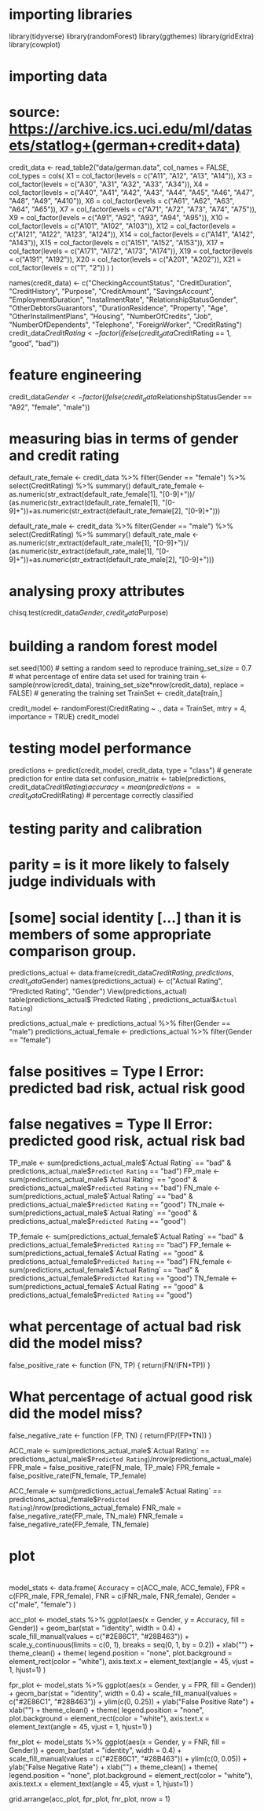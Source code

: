 # importing libraries
library(tidyverse)
library(randomForest)
library(ggthemes)
library(gridExtra)
library(cowplot)

# importing data
# source: https://archive.ics.uci.edu/ml/datasets/statlog+(german+credit+data)
credit_data <- read_table2("data/german.data",
                           col_names = FALSE,
                           col_types = cols(
                             X1  = col_factor(levels = c("A11", "A12", "A13", "A14")),
                             X3  = col_factor(levels = c("A30", "A31", "A32", "A33", "A34")),
                             X4  = col_factor(levels = c("A40", "A41", "A42", "A43", "A44", "A45", "A46", "A47", "A48", "A49", "A410")),
                             X6  = col_factor(levels = c("A61", "A62", "A63", "A64", "A65")),
                             X7  = col_factor(levels = c("A71", "A72", "A73", "A74", "A75")),
                             X9  = col_factor(levels = c("A91", "A92", "A93", "A94", "A95")),
                             X10 = col_factor(levels = c("A101", "A102", "A103")),
                             X12 = col_factor(levels = c("A121", "A122", "A123", "A124")),
                             X14 = col_factor(levels = c("A141", "A142", "A143")),
                             X15 = col_factor(levels = c("A151", "A152", "A153")),
                             X17 = col_factor(levels = c("A171", "A172", "A173", "A174")),
                             X19 = col_factor(levels = c("A191", "A192")),
                             X20 = col_factor(levels = c("A201", "A202")),
                             X21 = col_factor(levels = c("1", "2"))
                             )
                           )

names(credit_data) <- c("CheckingAccountStatus",
                        "CreditDuration",
                        "CreditHistory",
                        "Purpose",
                        "CreditAmount",
                        "SavingsAccount",
                        "EmploymentDuration",
                        "InstallmentRate",
                        "RelationshipStatusGender",
                        "OtherDebtorsGuarantors",
                        "DurationResidence",
                        "Property",
                        "Age",
                        "OtherInstallmentPlans",
                        "Housing",
                        "NumberOfCredits",
                        "Job",
                        "NumberOfDependents",
                        "Telephone",
                        "ForeignWorker",
                        "CreditRating")
credit_data$CreditRating <- factor(ifelse(credit_data$CreditRating == 1, "good", "bad"))

# feature engineering
credit_data$Gender <- factor(ifelse(credit_data$RelationshipStatusGender == "A92", "female", "male"))

# measuring bias in terms of gender and credit rating
default_rate_female <- credit_data %>%
  filter(Gender == "female") %>%
  select(CreditRating) %>%
  summary()
default_rate_female <- as.numeric(str_extract(default_rate_female[1], "[0-9]+"))/
  (as.numeric(str_extract(default_rate_female[1], "[0-9]+"))+as.numeric(str_extract(default_rate_female[2], "[0-9]+")))

default_rate_male <- credit_data %>%
  filter(Gender == "male") %>%
  select(CreditRating) %>%
  summary()
default_rate_male <- as.numeric(str_extract(default_rate_male[1], "[0-9]+"))/
  (as.numeric(str_extract(default_rate_male[1], "[0-9]+"))+as.numeric(str_extract(default_rate_male[2], "[0-9]+")))

# analysing proxy attributes
chisq.test(credit_data$Gender, credit_data$Purpose)

# building a random forest model
set.seed(100) # setting a random seed to reproduce
training_set_size = 0.7 # what percentage of entire data set used for training
train <- sample(nrow(credit_data), training_set_size*nrow(credit_data), replace = FALSE) # generating the training set
TrainSet <- credit_data[train,]

credit_model <- randomForest(CreditRating ~ ., data = TrainSet, mtry = 4, importance = TRUE)
credit_model

# testing model performance
predictions <- predict(credit_model, credit_data, type = "class") # generate prediction for entire data set
confusion_matrix <- table(predictions, credit_data$CreditRating)
accuracy = mean(predictions == credit_data$CreditRating) # percentage correctly classified

# testing parity and calibration
# parity = is it more likely to falsely judge individuals with
# [some] social identity […] than it is members of some appropriate comparison group.
predictions_actual <- data.frame(credit_data$CreditRating, predictions, credit_data$Gender)
names(predictions_actual) <- c("Actual Rating", "Predicted Rating", "Gender")
View(predictions_actual)
table(predictions_actual$`Predicted Rating`, predictions_actual$`Actual Rating`)

predictions_actual_male <- predictions_actual %>%
  filter(Gender == "male")
predictions_actual_female <- predictions_actual %>%
  filter(Gender == "female")

# false positives = Type I Error: predicted bad risk, actual risk good
# false negatives = Type II Error: predicted good risk, actual risk bad
TP_male <- sum(predictions_actual_male$`Actual Rating` == "bad" & predictions_actual_male$`Predicted Rating` == "bad")
FP_male <- sum(predictions_actual_male$`Actual Rating` == "good" & predictions_actual_male$`Predicted Rating` == "bad")
FN_male <- sum(predictions_actual_male$`Actual Rating` == "bad" & predictions_actual_male$`Predicted Rating` == "good")
TN_male <- sum(predictions_actual_male$`Actual Rating` == "good" & predictions_actual_male$`Predicted Rating` == "good")

TP_female <- sum(predictions_actual_female$`Actual Rating` == "bad" & predictions_actual_female$`Predicted Rating` == "bad")
FP_female <- sum(predictions_actual_female$`Actual Rating` == "good" & predictions_actual_female$`Predicted Rating` == "bad")
FN_female <- sum(predictions_actual_female$`Actual Rating` == "bad" & predictions_actual_female$`Predicted Rating` == "good")
TN_female <- sum(predictions_actual_female$`Actual Rating` == "good" & predictions_actual_female$`Predicted Rating` == "good")

# what percentage of actual bad risk did the model miss?
false_positive_rate <- function (FN, TP) {
  return(FN/(FN+TP))
}

# What percentage of actual good risk did the model miss?
false_negative_rate <- function (FP, TN) {
  return(FP/(FP+TN))
}

ACC_male <- sum(predictions_actual_male$`Actual Rating` == predictions_actual_male$`Predicted Rating`)/nrow(predictions_actual_male)
FPR_male = false_positive_rate(FN_male, TP_male)
FPR_female = false_positive_rate(FN_female, TP_female)

ACC_female <- sum(predictions_actual_female$`Actual Rating` == predictions_actual_female$`Predicted Rating`)/nrow(predictions_actual_female)
FNR_male = false_negative_rate(FP_male, TN_male)
FNR_female = false_negative_rate(FP_female, TN_female)

#
# plot
#

model_stats <- data.frame(
  Accuracy = c(ACC_male, ACC_female),
  FPR = c(FPR_male, FPR_female),
  FNR = c(FNR_male, FNR_female),
  Gender = c("male", "female")
)

acc_plot <- model_stats %>% ggplot(aes(x = Gender, y = Accuracy, fill = Gender)) +
  geom_bar(stat = "identity", width = 0.4) +
  scale_fill_manual(values = c("#2E86C1", "#28B463")) +
  scale_y_continuous(limits = c(0, 1), breaks = seq(0, 1, by = 0.2)) +
  xlab("") +
  theme_clean() +
  theme(
    legend.position = "none",
    plot.background = element_rect(color = "white"),
    axis.text.x = element_text(angle = 45, vjust = 1, hjust=1)
  )

fpr_plot <- model_stats %>% ggplot(aes(x = Gender, y = FPR, fill = Gender)) +
  geom_bar(stat = "identity", width = 0.4) +
  scale_fill_manual(values = c("#2E86C1", "#28B463")) +
  ylim(c(0, 0.25)) +
  ylab("False Positive Rate") +
  xlab("") +
  theme_clean() +
  theme(
    legend.position = "none",
    plot.background = element_rect(color = "white"),
    axis.text.x = element_text(angle = 45, vjust = 1, hjust=1)
  )

fnr_plot <- model_stats %>% ggplot(aes(x = Gender, y = FNR, fill = Gender)) +
  geom_bar(stat = "identity", width = 0.4) +
  scale_fill_manual(values = c("#2E86C1", "#28B463")) +
  ylim(c(0, 0.05)) +
  ylab("False Negative Rate") +
  xlab("") +
  theme_clean() +
  theme(
    legend.position = "none",
    plot.background = element_rect(color = "white"),
    axis.text.x = element_text(angle = 45, vjust = 1, hjust=1)
  )

grid.arrange(acc_plot, fpr_plot, fnr_plot, nrow = 1)
